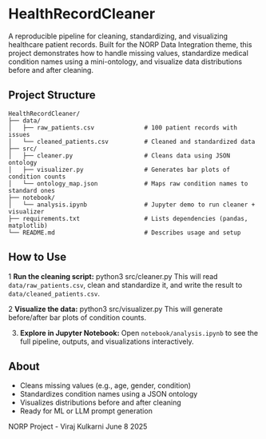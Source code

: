 # HealthRecordCleaner

A reproducible pipeline for cleaning, standardizing, and visualizing healthcare patient records. Built for the NORP Data Integration theme, this project demonstrates how to handle missing values, standardize medical condition names using a mini-ontology, and visualize data distributions before and after cleaning.

## Project Structure

```
HealthRecordCleaner/
├── data/
│   ├── raw_patients.csv              # 100 patient records with issues
│   └── cleaned_patients.csv          # Cleaned and standardized data
├── src/
│   ├── cleaner.py                    # Cleans data using JSON ontology
│   ├── visualizer.py                 # Generates bar plots of condition counts
│   └── ontology_map.json             # Maps raw condition names to standard ones
├── notebook/
│   └── analysis.ipynb                # Jupyter demo to run cleaner + visualizer
├── requirements.txt                  # Lists dependencies (pandas, matplotlib)
└── README.md                         # Describes usage and setup
```

## How to Use



1 **Run the cleaning script:**
   python3 src/cleaner.py
   This will read `data/raw_patients.csv`, clean and standardize it, and write the result to `data/cleaned_patients.csv`.

2 **Visualize the data:**
   python3 src/visualizer.py
   This will generate before/after bar plots of condition counts.

3. **Explore in Jupyter Notebook:**
   Open `notebook/analysis.ipynb` to see the full pipeline, outputs, and visualizations interactively.

## About
- Cleans missing values (e.g., age, gender, condition)
- Standardizes condition names using a JSON ontology
- Visualizes distributions before and after cleaning
- Ready for ML or LLM prompt generation


NORP Project - Viraj Kulkarni 
June 8 2025
